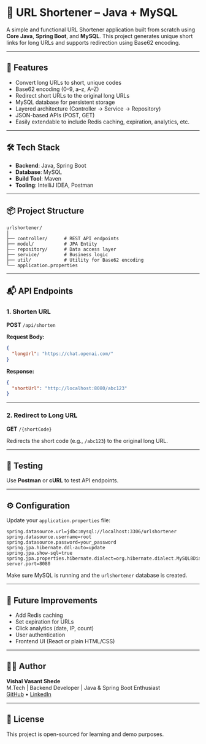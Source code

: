 # 🔗 URL Shortener – Java + MySQL

A simple and functional URL Shortener application built from scratch using **Core Java**, **Spring Boot**, and **MySQL**. This project generates unique short links for long URLs and supports redirection using Base62 encoding.

---

## 🚀 Features

- Convert long URLs to short, unique codes
- Base62 encoding (0–9, a–z, A–Z)
- Redirect short URLs to the original long URLs
- MySQL database for persistent storage
- Layered architecture (Controller → Service → Repository)
- JSON-based APIs (POST, GET)
- Easily extendable to include Redis caching, expiration, analytics, etc.

---

## 🛠️ Tech Stack

- **Backend**: Java, Spring Boot
- **Database**: MySQL
- **Build Tool**: Maven
- **Tooling**: IntelliJ IDEA, Postman

---

## 📦 Project Structure

```
urlshortener/
│
├── controller/      # REST API endpoints
├── model/           # JPA Entity
├── repository/      # Data access layer
├── service/         # Business logic
├── util/            # Utility for Base62 encoding
└── application.properties
```

---

## 📬 API Endpoints

### 1. Shorten URL  
**POST** `/api/shorten`

**Request Body:**
```json
{
  "longUrl": "https://chat.openai.com/"
}
```

**Response:**
```json
{
  "shortUrl": "http://localhost:8080/abc123"
}
```

---

### 2. Redirect to Long URL  
**GET** `/{shortCode}`

Redirects the short code (e.g., `/abc123`) to the original long URL.

---

## 🧪 Testing

Use **Postman** or **cURL** to test API endpoints.

---

## ⚙️ Configuration

Update your `application.properties` file:

```properties
spring.datasource.url=jdbc:mysql://localhost:3306/urlshortener
spring.datasource.username=root
spring.datasource.password=your_password
spring.jpa.hibernate.ddl-auto=update
spring.jpa.show-sql=true
spring.jpa.properties.hibernate.dialect=org.hibernate.dialect.MySQL8Dialect
server.port=8080
```

Make sure MySQL is running and the `urlshortener` database is created.

---

## 🧱 Future Improvements

- Add Redis caching
- Set expiration for URLs
- Click analytics (date, IP, count)
- User authentication
- Frontend UI (React or plain HTML/CSS)

---

## 👨‍💻 Author

**Vishal Vasant Shede**  
M.Tech | Backend Developer | Java & Spring Boot Enthusiast  
[GitHub](https://github.com/Vishal-Shede) • [LinkedIn](https://linkedin.com/in/vishal-shede-73111517b)

---

## 📄 License

This project is open-sourced for learning and demo purposes.
